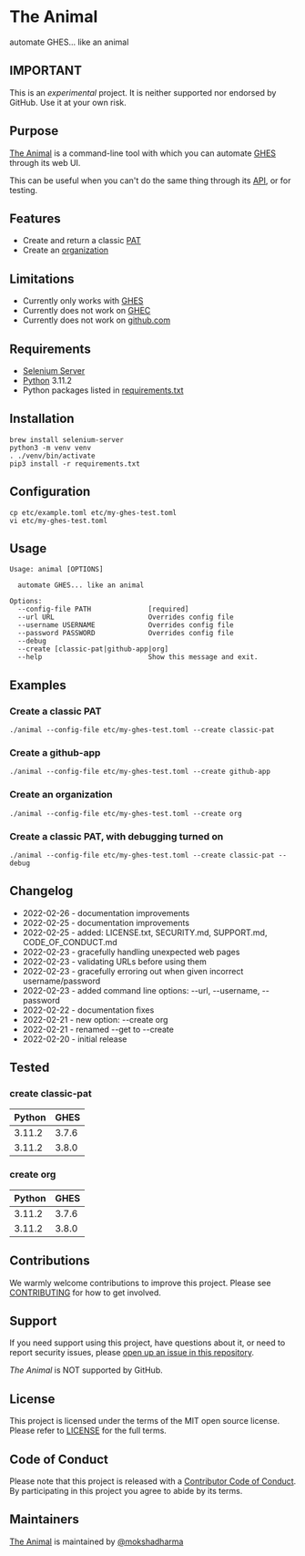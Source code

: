 # The Animal

automate GHES... like an animal

## IMPORTANT

This is an *experimental* project.  It is neither supported nor endorsed by GitHub.  Use it at your own risk.

## Purpose

[The Animal](https://github.com/mokshadharma/the-animal) is a command-line tool with which you can automate [GHES](https://docs.github.com/en/enterprise-server) through its web UI.

This can be useful when you can't do the same thing through its [API](https://docs.github.com/en/rest/overview/about-githubs-apis), or for testing.


## Features

- Create and return a classic [PAT](https://docs.github.com/en/authentication/keeping-your-account-and-data-secure/creating-a-personal-access-token)
- Create an [organization](https://docs.github.com/en/organizations)

## Limitations

- Currently only works with [GHES](https://docs.github.com/en/enterprise-server)
- Currently does not work on [GHEC](https://docs.github.com/en/enterprise-cloud@latest/admin/overview/about-github-enterprise-cloud)
- Currently does not work on [github.com](https://github.com)

## Requirements

- [Selenium Server](https://www.selenium.dev/)
- [Python](https://www.python.org/) 3.11.2
- Python packages listed in [requirements.txt](requirements.txt)

## Installation

    brew install selenium-server
    python3 -m venv venv
    . ./venv/bin/activate
    pip3 install -r requirements.txt


## Configuration

    cp etc/example.toml etc/my-ghes-test.toml
    vi etc/my-ghes-test.toml


## Usage

    Usage: animal [OPTIONS]

      automate GHES... like an animal

    Options:
      --config-file PATH              [required]
      --url URL                       Overrides config file
      --username USERNAME             Overrides config file
      --password PASSWORD             Overrides config file
      --debug
      --create [classic-pat|github-app|org]
      --help                          Show this message and exit.

## Examples


### Create a classic PAT

    ./animal --config-file etc/my-ghes-test.toml --create classic-pat


### Create a github-app

    ./animal --config-file etc/my-ghes-test.toml --create github-app


### Create an organization

    ./animal --config-file etc/my-ghes-test.toml --create org


### Create a classic PAT, with debugging turned on

    ./animal --config-file etc/my-ghes-test.toml --create classic-pat --debug


## Changelog

- 2022-02-26 - documentation improvements
- 2022-02-25 - documentation improvements
- 2022-02-25 - added: LICENSE.txt, SECURITY.md, SUPPORT.md, CODE_OF_CONDUCT.md
- 2022-02-23 - gracefully handling unexpected web pages
- 2022-02-23 - validating URLs before using them
- 2022-02-23 - gracefully erroring out when given incorrect username/password
- 2022-02-23 - added command line options: --url, --username, --password
- 2022-02-22 - documentation fixes
- 2022-02-21 - new option: --create org
- 2022-02-21 - renamed --get to --create
- 2022-02-20 - initial release


## Tested

### create classic-pat

| Python | GHES  |
|--------|-------|
| 3.11.2 | 3.7.6 |
| 3.11.2 | 3.8.0 |


### create org

| Python | GHES  |
|--------|-------|
| 3.11.2 | 3.7.6 |
| 3.11.2 | 3.8.0 |


## Contributions
We warmly welcome contributions to improve this project. Please see [CONTRIBUTING](CONTRIBUTING.md) for how to get involved.


## Support

If you need support using this project, have questions about it, or need to report security issues, please [open up an issue in this repository](https://github.com/mokshadharma/the-animal/issues).

*The Animal* is NOT supported by GitHub.


## License

This project is licensed under the terms of the MIT open source license. Please refer to [LICENSE](LICENSE.txt) for the full terms.


## Code of Conduct

Please note that this project is released with a [Contributor Code of Conduct](CODE_OF_CONDUCT.md). By participating in this project you agree to abide by its terms.


## Maintainers


[The Animal](https://github.com/mokshadharma/the-animal) is maintained by [@mokshadharma](https://github.com/mokshadharma)
